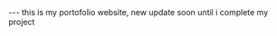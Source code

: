 <title>Personal Website</title>
---
<des>this is my portofolio website, new update soon until i complete my project</des>
